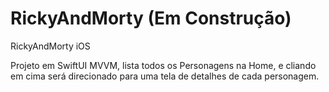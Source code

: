 # RickyAndMorty (Em Construção)
RickyAndMorty iOS


Projeto em SwiftUI MVVM, lista todos os Personagens na Home, e cliando em cima será direcionado para uma tela de detalhes de cada personagem.

